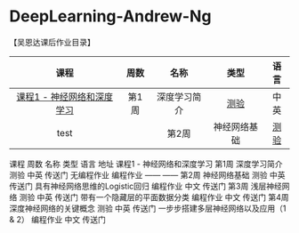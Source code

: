 # DeepLearning-Andrew-Ng

【吴恩达课后作业目录】

|        课程       |        周数       |       名称      |      类型      |      语言      | 
| :---------------: | :--------------: | :-------------: | :-----------: | :------------: |
| [课程1 - 神经网络和深度学习](https://mooc.study.163.com/learn/2001281002?tid=2403023003#/learn/announce) | 第1周 | 深度学习简介 | [测验](https://blog.csdn.net/u013733326/article/details/79862336) | 中英 |
| test |                                                                                                     | 第2周 | 神经网络基础 | [测验]((https://blog.csdn.net/u013733326/article/details/79865858)) | 中英 |



课程	周数	名称	类型	语言	地址
课程1 - 神经网络和深度学习	第1周	深度学习简介	测验	中英	传送门
无编程作业	编程作业	——	——
第2周	神经网络基础	测验	中英	传送门
具有神经网络思维的Logistic回归	编程作业	中文	传送门
第3周	浅层神经网络	测验	中英	传送门
带有一个隐藏层的平面数据分类	编程作业	中文	传送门
第4周	深度神经网络的关键概念	测验	中英	传送门
一步步搭建多层神经网络以及应用（1 & 2）	编程作业	中文	传送门
